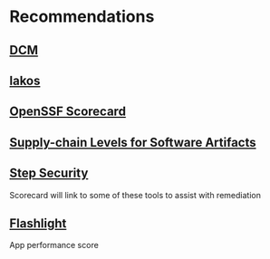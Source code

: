 # Recommendations


## 



## [DCM](https://dcm.dev/)



## [lakos](https://pub.dev/packages/lakos)



## [OpenSSF Scorecard](https://scorecard.dev/)



## [Supply-chain Levels for Software Artifacts](https://slsa.dev/)



## [Step Security](https://www.stepsecurity.io/)

Scorecard will link to some of these tools to assist with remediation



## [Flashlight](https://github.com/bamlab/flashlight)

App performance score



